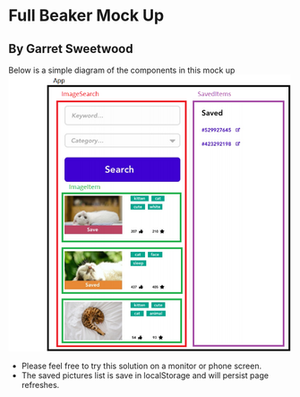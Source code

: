 # Full Beaker Mock Up

## By Garret Sweetwood

Below is a simple diagram of the components in this mock up
![diagram](./mock-up-diagram.PNG)

- Please feel free to try this solution on a monitor or phone screen.
- The saved pictures list is save in localStorage and will persist page refreshes.
